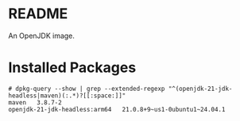 # README

An OpenJDK image.

# Installed Packages

```shellsession
# dpkg-query --show | grep --extended-regexp "^(openjdk-21-jdk-headless|maven)(:.*)?[[:space:]]"
maven   3.8.7-2
openjdk-21-jdk-headless:arm64   21.0.8+9~us1-0ubuntu1~24.04.1
```
